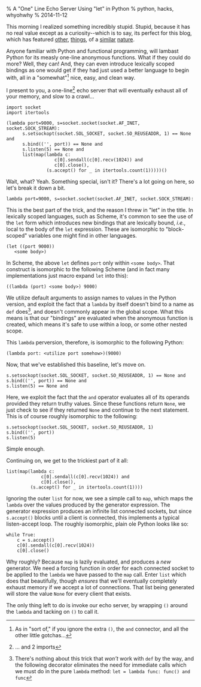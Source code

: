 % A "One" Line Echo Server Using "let" in Python
% python, hacks, whyohwhy
% 2014-11-12

This morning I realized something incredibly stupid. Stupid, because
it has no real value except as a curiosity--which is to say, its
perfect for this blog, which has featured [other][withdispatch],
[things][withworld], of a [similar][withpatterns] [nature][callcc].

Anyone familiar with Python and functional programming, will lambast
Python for its measly one-line anonymous functions. What if they could
do more?  Well, they can! And, they can even introduce lexically
scoped bindings as one would get if they had just used a better
language to begin with, all in a "somewhat"[^1] nice, easy, and
clean way.

I present to you, a one-line[^2] echo server that will eventually
exhaust all of your memory, and slow to a crawl... 

    import socket
    import itertools
    
    (lambda port=9000, s=socket.socket(socket.AF_INET, socket.SOCK_STREAM):
          s.setsockopt(socket.SOL_SOCKET, socket.SO_REUSEADDR, 1) == None and 
          s.bind(('', port)) == None and
          s.listen(5) == None and
          list(map(lambda c:
                      c[0].sendall(c[0].recv(1024)) and
                      c[0].close(),
                   (s.accept() for _ in itertools.count(1)))))()

Wait, what? Yeah. Something special, isn't it? There's a lot going
on here, so let's break it down a bit.

    lambda port=9000, s=socket.socket(socket.AF_INET, socket.SOCK_STREAM):
    
This is the best part of the trick, and the reason I threw in "let" in
the title. In lexically scoped languages, such as Scheme, it's common
to see the use of the `let` form which introduces new bindings that are
lexically bound, *i.e.*, local to the body of the `let` expression. These
are isomorphic to "block-scoped" variables one might find in other
languages.

    (let ((port 9000))
       <some body>)

In Scheme, the above `let` defines `port` only within `<some
body>`. That construct is isomorphic to the following Scheme (and in
fact many implementations just macro expand `let` into this):

    ((lambda (port) <some body>) 9000)

We utilize default arguments to assign names to values in the Python
version, and exploit the fact that a `lambda` by itself doesn't bind
to a name as `def` does[^3], and doesn't commonly appear in the global
scope.  What this means is that our "bindings" are evaluated when the
anonymous function is created, which means it's safe to use within a
loop, or some other nested scope. 

This `lambda` perversion, therefore, is isomorphic to the following Python:

    (lambda port: <utilize port somehow>)(9000)
    
Now, that we've established this baseline, let's move on.
    
    s.setsockopt(socket.SOL_SOCKET, socket.SO_REUSEADDR, 1) == None and 
    s.bind(('', port)) == None and
    s.listen(5) == None and
    
Here, we exploit the fact that the `and` operator evaluates all of its
operands provided they return truthy values. Since these functions return
`None`, we just check to see if they returned `None` and continue to the
next statement. This is of course roughly isomorphic to the following:

    s.setsockopt(socket.SOL_SOCKET, socket.SO_REUSEADDR, 1)
    s.bind(('', port))
    s.listen(5)

Simple enough.

Continuing on, we get to the trickiest part of it all:

    list(map(lambda c:
                 c[0].sendall(c[0].recv(1024)) and
                 c[0].close(),
             (s.accept() for _ in itertools.count(1))))

Ignoring the outer `list` for now, we see a simple call to `map`,
which maps the `lambda` over the values produced by the generator
expression. The generator expression produces an infinite list
connected sockets, but since `s.accept()` blocks until a client is
connected, this implements a typical listen-accept loop. The roughly
isomorphic, plain ole Python looks like so:

    while True:
        c = s.accept()
        c[0].sendall(c[0].recv(1024))
        c[0].close()

Why roughly? Because `map` is lazily evaluated, and produces a *new*
generator. We need a forcing function in order for each connected
socket to be applied to the `lambda` we have passed to the `map`
call. Enter `list` which does that beautifully, though *ensures* that
we'll eventually completely exhaust memory if we accept a lot of
connections. That list being generated will store the value `None` for
every client that exists.

The only thing left to do is invoke our echo server, by wrapping `()` around
the `lambda` and tacking on `()` to call it.


[^1]: As in "sort of," if you ignore the extra `()`, the `and` connector, and all the other little gotchas...

[^2]: ... and 2 imports

[^3]: There's nothing about this trick that *won't* work with `def` by the way, and the following decorator eliminates the need for immediate calls which we must do in the pure `lambda` method: `let = lambda func: func() and func`

[withdispatch]: http://sigusr2.net/dispatching-with-with.html

[withpatterns]: http://sigusr2.net/pattern-matching-with-with.html

[withworld]: http://sigusr2.net/python-worlds.html

[callcc]: http://sigusr2.net/call-cc-for-python.html

